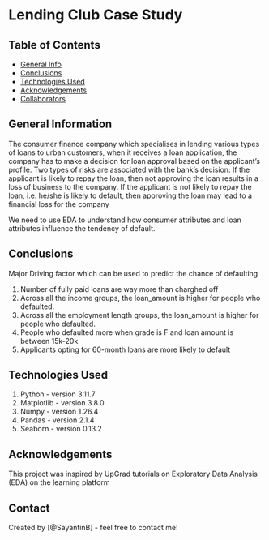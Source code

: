 # Lending Club Case Study

## Table of Contents
- [General Info](#general-information)
- [Conclusions](#conclusions)
- [Technologies Used](#technologies-used)
- [Acknowledgements](#acknowledgements)
- [Collaborators](#collaborators)

<!-- You can include any other section that is pertinent to your problem -->

## General Information

The consumer finance company which specialises in lending various types of loans to urban customers, when it receives a loan application, the company has to make a decision for loan approval based on the applicant’s profile. Two types of risks are associated with the bank’s decision:
If the applicant is likely to repay the loan, then not approving the loan results in a loss of business to the company.
If the applicant is not likely to repay the loan, i.e. he/she is likely to default, then approving the loan may lead to a financial loss for the company

We need to use EDA to understand how consumer attributes and loan attributes influence the tendency of default.

<!-- You don't have to answer all the questions - just the ones relevant to your project. -->

## Conclusions
Major Driving factor which can be used to predict the chance of defaulting
  1. Number of fully paid loans are way more than charghed off 
  2. Across all the income groups, the loan_amount is higher for people who defaulted.
  3. Across all the employment length groups, the loan_amount is higher for people who defaulted.
  4. People who defaulted more when grade is F and loan amount is between 15k-20k
  5. Applicants opting for 60-month loans are more likely to default

<!-- You don't have to answer all the questions - just the ones relevant to your project. -->


## Technologies Used
1. Python - version 3.11.7
2. Matplotlib - version 3.8.0
3. Numpy - version 1.26.4
4. Pandas - version 2.1.4
5. Seaborn - version 0.13.2


## Acknowledgements
This project was inspired by UpGrad tutorials on Exploratory Data Analysis (EDA) on the learning platform


## Contact
Created by [@SayantinB] - feel free to contact me!
